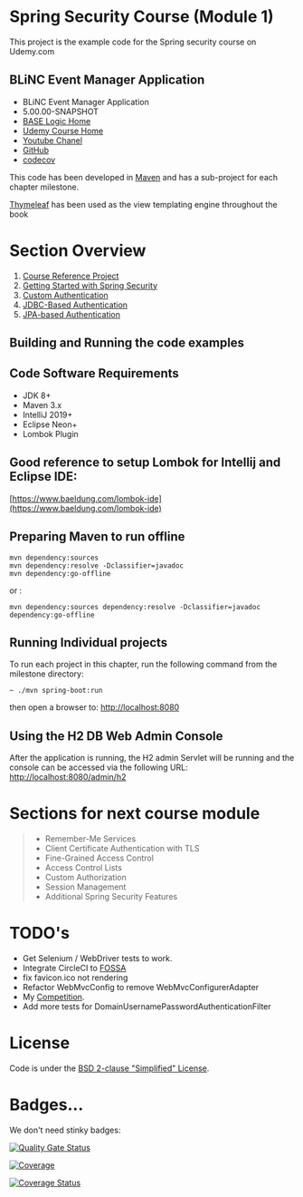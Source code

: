 # Spring Security Course (Module 1)

This project is the example code for the Spring security course on Udemy.com

## BLiNC Event Manager Application

* BLiNC Event Manager Application
* 5.00.00-SNAPSHOT
* [BASE Logic Home](https://baselogic.io)
* [Udemy Course Home](https://udemy.com)
* [Youtube Chanel](https://youtube.com/c/baselogic)
* [GitHub](https://github.com/mickknutson/spring_security_course)
* [codecov](https://codecov.io/gh/mickknutson)

This code has been developed in [Maven](http://maven.apache.org) and has
a sub-project for each chapter milestone.

[Thymeleaf](http://www.thymeleaf.org/doc/tutorials/3.0/usingthymeleaf.html)
has been used as the view templating engine throughout the book


# Section Overview

1. [Course Reference Project](chapter01/README.md)
2. [Getting Started with Spring Security](chapter02/README.md)
3. [Custom Authentication](chapter03/README.md)
4. [JDBC-Based Authentication](chapter04/README.md)
5. [JPA-based Authentication](chapter05/README.md)


## Building and Running the code examples

## Code Software Requirements

* JDK 8+
* Maven 3.x
* IntelliJ 2019+
* Eclipse Neon+
* Lombok Plugin

## Good reference to setup Lombok for Intellij and Eclipse IDE:
[https://www.baeldung.com/lombok-ide](https://www.baeldung.com/lombok-ide)


## Preparing Maven to run offline
    mvn dependency:sources
    mvn dependency:resolve -Dclassifier=javadoc
    mvn dependency:go-offline

or :

    mvn dependency:sources dependency:resolve -Dclassifier=javadoc dependency:go-offline


## Running Individual projects

To run each project in this chapter, run the following command from the
milestone directory:

    ~ ./mvn spring-boot:run

then open a browser to:
[http://localhost:8080](http://localhost:8080)


## Using the H2 DB Web Admin Console

After the application is running, the H2 admin Servlet will be running
and the console can be accessed via the following URL:
[http://localhost:8080/admin/h2](http://localhost:8080/admin/h2)


# Sections for next course module
>* Remember-Me Services
>* Client Certificate Authentication with TLS
>* Fine-Grained Access Control
>* Access Control Lists
>* Custom Authorization
>* Session Management
>* Additional Spring Security Features


# TODO's

* Get Selenium / WebDriver tests to work.
* Integrate CircleCI to [FOSSA](https://fossa.io/docs/integrating-tools/circleci/)
* fix favicon.ico not rendering
* Refactor WebMvcConfig to remove WebMvcConfigurerAdapter
* My [Competition](https://www.udemy.com/course/learning-path-spring-secure-your-apps-with-spring-security/).
* Add more tests for DomainUsernamePasswordAuthenticationFilter


# License
Code is under the [BSD 2-clause "Simplified" License](LICENSE.txt).

# Badges...

We don't need stinky badges:

[![Quality Gate Status](https://sonarcloud.io/api/project_badges/measure?project=mickknutson_spring_security_course&metric=alert_status)](https://sonarcloud.io/dashboard?id=mickknutson_spring_security_course)

[![Coverage](https://sonarcloud.io/api/project_badges/measure?project=mickknutson_spring_security_course&metric=coverage)](https://sonarcloud.io/dashboard?id=mickknutson_spring_security_course)

[![Coverage Status](https://coveralls.io/repos/github/mickknutson/spring_security_course/badge.svg)](https://coveralls.io/github/mickknutson/spring_security_course)
